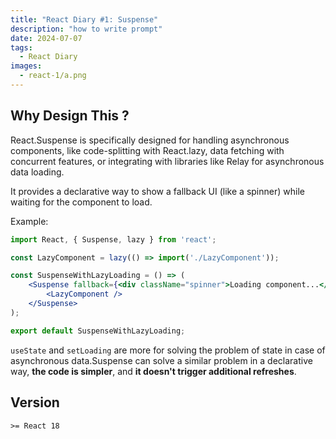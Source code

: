 ```yaml
---
title: "React Diary #1: Suspense"
description: "how to write prompt"
date: 2024-07-07
tags:
  - React Diary
images:
  - react-1/a.png
---
```


## Why Design This ?

React.Suspense is specifically designed for handling asynchronous components, like code-splitting with React.lazy, data fetching with concurrent features, or integrating with libraries like Relay for asynchronous data loading. 

It provides a declarative way to show a fallback UI (like a spinner) while waiting for the component to load.

Example:  

```jsx
import React, { Suspense, lazy } from 'react';

const LazyComponent = lazy(() => import('./LazyComponent'));

const SuspenseWithLazyLoading = () => (
    <Suspense fallback={<div className="spinner">Loading component...</div>}>
        <LazyComponent />
    </Suspense>
);

export default SuspenseWithLazyLoading;

```

`useState` and `setLoading` are more for solving the problem of state in case of asynchronous data.Suspense can solve a similar problem in a declarative way, **the code is simpler**, and **it doesn't trigger additional refreshes**.

## Version

`>= React 18`
